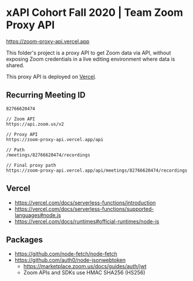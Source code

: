 # xAPI Cohort Fall 2020 | Team Zoom Proxy API
https://zoom-proxy-api.vercel.app

This folder's project is a proxy API to get Zoom data via API, without exposing Zoom credentials in a live editing environment where data is shared.

This proxy API is deployed on [Vercel](https://vercel.com).

## Recurring Meeting ID
`82766620474`

```
// Zoom API
https://api.zoom.us/v2

// Proxy API
https://zoom-proxy-api.vercel.app/api

// Path
/meetings/82766620474/recordings

// Final proxy path
https://zoom-proxy-api.vercel.app/api/meetings/82766620474/recordings
```

## Vercel
- https://vercel.com/docs/serverless-functions/introduction
- https://vercel.com/docs/serverless-functions/supported-languages#node.js
- https://vercel.com/docs/runtimes#official-runtimes/node-js

## Packages
- https://github.com/node-fetch/node-fetch
- https://github.com/auth0/node-jsonwebtoken
  - https://marketplace.zoom.us/docs/guides/auth/jwt
  - Zoom APIs and SDKs use HMAC SHA256 (HS256)